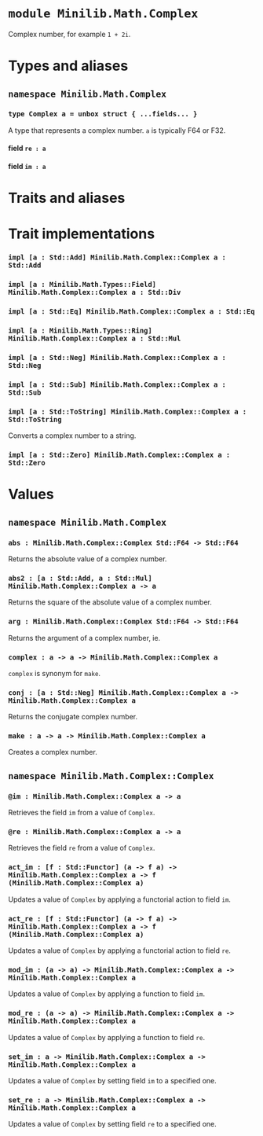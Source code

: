 # `module Minilib.Math.Complex`

Complex number, for example `1 + 2i`.

# Types and aliases

## `namespace Minilib.Math.Complex`

### `type Complex a = unbox struct { ...fields... }`

A type that represents a complex number.
`a` is typically F64 or F32.

#### field `re : a`

#### field `im : a`

# Traits and aliases

# Trait implementations

### `impl [a : Std::Add] Minilib.Math.Complex::Complex a : Std::Add`

### `impl [a : Minilib.Math.Types::Field] Minilib.Math.Complex::Complex a : Std::Div`

### `impl [a : Std::Eq] Minilib.Math.Complex::Complex a : Std::Eq`

### `impl [a : Minilib.Math.Types::Ring] Minilib.Math.Complex::Complex a : Std::Mul`

### `impl [a : Std::Neg] Minilib.Math.Complex::Complex a : Std::Neg`

### `impl [a : Std::Sub] Minilib.Math.Complex::Complex a : Std::Sub`

### `impl [a : Std::ToString] Minilib.Math.Complex::Complex a : Std::ToString`

Converts a complex number to a string.

### `impl [a : Std::Zero] Minilib.Math.Complex::Complex a : Std::Zero`

# Values

## `namespace Minilib.Math.Complex`

### `abs : Minilib.Math.Complex::Complex Std::F64 -> Std::F64`

Returns the absolute value of a complex number.

### `abs2 : [a : Std::Add, a : Std::Mul] Minilib.Math.Complex::Complex a -> a`

Returns the square of the absolute value of a complex number.

### `arg : Minilib.Math.Complex::Complex Std::F64 -> Std::F64`

Returns the argument of a complex number, ie.

### `complex : a -> a -> Minilib.Math.Complex::Complex a`

`complex` is synonym for `make`.

### `conj : [a : Std::Neg] Minilib.Math.Complex::Complex a -> Minilib.Math.Complex::Complex a`

Returns the conjugate complex number.

### `make : a -> a -> Minilib.Math.Complex::Complex a`

Creates a complex number.

## `namespace Minilib.Math.Complex::Complex`

### `@im : Minilib.Math.Complex::Complex a -> a`

Retrieves the field `im` from a value of `Complex`.

### `@re : Minilib.Math.Complex::Complex a -> a`

Retrieves the field `re` from a value of `Complex`.

### `act_im : [f : Std::Functor] (a -> f a) -> Minilib.Math.Complex::Complex a -> f (Minilib.Math.Complex::Complex a)`

Updates a value of `Complex` by applying a functorial action to field `im`.

### `act_re : [f : Std::Functor] (a -> f a) -> Minilib.Math.Complex::Complex a -> f (Minilib.Math.Complex::Complex a)`

Updates a value of `Complex` by applying a functorial action to field `re`.

### `mod_im : (a -> a) -> Minilib.Math.Complex::Complex a -> Minilib.Math.Complex::Complex a`

Updates a value of `Complex` by applying a function to field `im`.

### `mod_re : (a -> a) -> Minilib.Math.Complex::Complex a -> Minilib.Math.Complex::Complex a`

Updates a value of `Complex` by applying a function to field `re`.

### `set_im : a -> Minilib.Math.Complex::Complex a -> Minilib.Math.Complex::Complex a`

Updates a value of `Complex` by setting field `im` to a specified one.

### `set_re : a -> Minilib.Math.Complex::Complex a -> Minilib.Math.Complex::Complex a`

Updates a value of `Complex` by setting field `re` to a specified one.